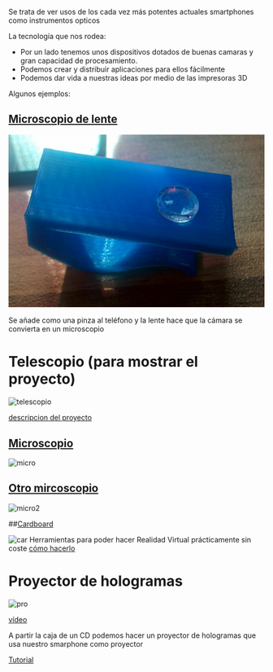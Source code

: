 Se trata de ver usos de los cada vez más potentes actuales smartphones como instrumentos opticos

La tecnología que nos rodea:

* Por un lado tenemos unos dispositivos dotados de buenas camaras y gran capacidad de procesamiento.
* Podemos crear y  distribuir aplicaciones para ellos fácilmente
* Podemos dar vida a nuestras ideas por medio de las  impresoras 3D

Algunos ejemplos:

## [Microscopio de lente](http://www.thingiverse.com/thing:1044368)

![clip](./images/micro_clip.jpg)

Se añade como una pinza al teléfono y la lente hace que la cámara se convierta en un microscopio

# Telescopio (para mostrar el proyecto)

![telescopio](http://i.blogs.es/7e8d46/odyssey/650_1200.jpg)

[descripcion del proyecto](http://www.xataka.com/espacio/ultrascope-es-un-telescopio-robotizado-que-podras-imprimirte-en-3d-y-que-usa-un-lumia-1020)



## [Microscopio](http://www.thingiverse.com/thing:77450)

![micro](http://thingiverse-production-new.s3.amazonaws.com/renders/43/39/e7/b7/7a/IMG_1864_preview_featured.jpg)

## [Otro mircoscopio](http://www.thingiverse.com/thing:822315)

![micro2](http://thingiverse-production-new.s3.amazonaws.com/renders/00/46/fd/41/b8/IMG_20150509_080531056_preview_featured.jpg)

##[Cardboard](https://www.google.com/get/cardboard/)

![car](http://www.greenlightgames.co.uk/wp-content/uploads/2015/05/google-cardboard.jpg)
Herramientas para poder hacer Realidad Virtual prácticamente sin coste
[cómo hacerlo](http://www.xatakandroid.com/gadgets-android/como-construir-nuestro-propio-cardboard)


# Proyector de hologramas 
![pro](https://lh3.googleusercontent.com/tDjaMzAwVR_1G_VJdugHbar0bL8etFPFZ1qI3kRQYA3K4ZJirTbUWYBUNcaywLNhfTakLWZotmj4qTBsSQZmrvkQDBDGmj-S4r6-hY_IB8b6DTYNvfBphvXBHqSLZBAmp4oQx8VepvSmua-Ls4nN9r9ivUrAFkh0nWCaMM9x4SOQ3X4ZdsOwSC7QlQJfDrQoWT9TrIVJQIRkOYSn6i-VhTslnqmfvSrI_wfIqCGJJFPFjDgu6PzdaFi8Agswh5Eyi58Z5QoOfiGGiuowAtqEuEOEgUaTmT_EiUxQ3Rba1zxyEiNOGIr2tjiSddk3g0rQEo0ArgqpCFVQNE60aaoB5owlVBHlmLjTeH_TCthSrlkoNTw4eHfSE8KlKj75vjvpGvJXq4GHI_cHGCQSyTppxs1LPZg3ZUmJvsOw37JLaE6wTMniFh6bBnx1FcOdN5gK3sgkEuQJQrav8TWeH-yWnIuniWdFkkd0B4mmkO4lLLGF5JHgQsS1mFlDWJ9lYUIpD7W5GRHcJUKKdtHtzDqm0c7pLGzYDD20BP6438RZct5P=w1305-h965-no)

[vídeo](https://www.youtube.com/watch?v=7YWTtCsvgvg&index=1&list=PLDxBiw1MlK6RhBFmdO5gY2l_aukufp2r2)

A partir la caja de un CD podemos hacer un proyector de hologramas que usa nuestro smarphone como proyector

[Tutorial](https://goo.gl/photos/z8uN3gb92ktSxc2a6)